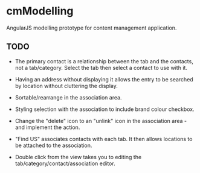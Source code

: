 cmModelling
===========

AngularJS modelling prototype for content management application.

TODO
----

- The primary contact is a relationship between the tab and the contacts, not a tab/category. Select the tab then select a contact to use with it.

- Having an address without displaying it allows the entry to be searched by location without cluttering the display.

- Sortable/rearrange in the association area.

- Styling selection with the association to include brand colour checkbox.

- Change the "delete" icon to an "unlink" icon in the association area - and implement the action.

- "Find US" associates contacts with each tab. It then allows locations to be attached to the association.

- Double click from the view takes you to editing the tab/category/contact/association editor.